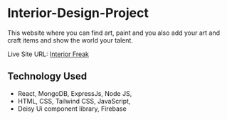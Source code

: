 # Interior-Design-Project

This website where you can find art, paint and you also add your art and craft items and show the world your talent.

Live Site URL: [Interior Freak]()

<a href="">
 
</a>

 

## Technology Used

 - React, MongoDB, ExpressJs, Node JS,
 - HTML, CSS, Tailwind CSS, JavaScript,
 - Deisy Ui component library, Firebase